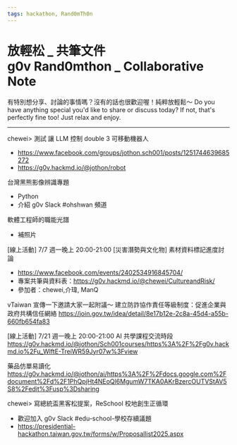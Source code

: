 ```yaml
---
tags: hackathon, Rand0mTh0n
---
```


# 放輕松 _ 共筆文件<br>g0v Rand0mthon _ Collaborative Note

有特別想分享、討論的事情嗎？沒有的話也很歡迎喔！純粹放輕鬆～
Do you have anything special you'd like to share or discuss today? If not, that's perfectly fine too! Just relax and enjoy.

---

chewei> 測試 讓 LLM 控制 double 3 可移動機器人 
- https://www.facebook.com/groups/jothon.sch001/posts/1251744639685272
- https://g0v.hackmd.io/@jothon/robot

台灣黑熊影像辨識專題
- Python 
- 介紹 g0v Slack #ohshwan 頻道

軟體工程師的職能光譜
- 補照片


[線上活動] 7/7 週一晚上 20:00-21:00 [災害潛勢與文化物] 素材資料標記進度討論
- https://www.facebook.com/events/2402534916845704/
- 專案共筆與資料表：https://g0v.hackmd.io/@chewei/CultureandRisk/
- 參加者：chewei,介瑋, ManQ

vTaiwan 宣傳一下邀請大家一起附議～
建立防詐協作責任等級制度：促進企業與政府共構信任網絡
https://join.gov.tw/idea/detail/8e17b12e-2c8a-45d4-a55b-660fb654fa83

[線上活動] 7/21 週一晚上 20:00-21:00 AI 共學課程交流時段
https://g0v.hackmd.io/@jothon/Sch001courses/https%3A%2F%2Fg0v.hackmd.io%2Fu_WlftE-TreiWR59Jyr07w%3Fview

藥品仿單易讀化
https://g0v.hackmd.io/@jothon/ai/https%3A%2F%2Fdocs.google.com%2Fdocument%2Fd%2F1PhQpjHt4NEoQl6MgumW7TKA0AKrBzercOUTVStAV5S8%2Fedit%3Fusp%3Dsharing

chewei> 寫總統盃黑客松提案，ReSchool 校地創生正循環
- 歡迎加入 g0v Slack #edu-school-學校存續議題
- https://presidential-hackathon.taiwan.gov.tw/forms/w/Proposallist2025.aspx